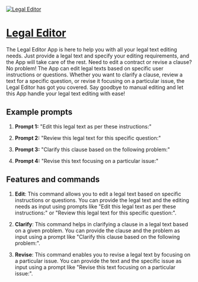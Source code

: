 [![Legal Editor](https://files.oaiusercontent.com/file-268OrtDVtGqWG45WRIQuA8Yr?se=2123-10-18T12%3A16%3A08Z&sp=r&sv=2021-08-06&sr=b&rscc=max-age%3D31536000%2C%20immutable&rscd=attachment%3B%20filename%3Db7bdd4d2-3ea8-4dde-9b61-613046a389d0.png&sig=4PyeKX2X55Ri%2BNN0kL7D89ruqNaqkGrq3EMMCBxtfBY%3D)](https://chat.openai.com/g/g-uMBYf3Iey-legal-editor)

# [Legal Editor](https://chat.openai.com/g/g-uMBYf3Iey-legal-editor)

The Legal Editor App is here to help you with all your legal text editing needs. Just provide a legal text and specify your editing requirements, and the App will take care of the rest. Need to edit a contract or revise a clause? No problem! The App can edit legal texts based on specific user instructions or questions. Whether you want to clarify a clause, review a text for a specific question, or revise it focusing on a particular issue, the Legal Editor has got you covered. Say goodbye to manual editing and let this App handle your legal text editing with ease!

## Example prompts

1. **Prompt 1:** "Edit this legal text as per these instructions:"

2. **Prompt 2:** "Review this legal text for this specific question:"

3. **Prompt 3:** "Clarify this clause based on the following problem:"

4. **Prompt 4:** "Revise this text focusing on a particular issue:"

## Features and commands

1. **Edit**: This command allows you to edit a legal text based on specific instructions or questions. You can provide the legal text and the editing needs as input using prompts like "Edit this legal text as per these instructions:" or "Review this legal text for this specific question:".

2. **Clarify**: This command helps in clarifying a clause in a legal text based on a given problem. You can provide the clause and the problem as input using a prompt like "Clarify this clause based on the following problem:".

3. **Revise**: This command enables you to revise a legal text by focusing on a particular issue. You can provide the text and the specific issue as input using a prompt like "Revise this text focusing on a particular issue:".